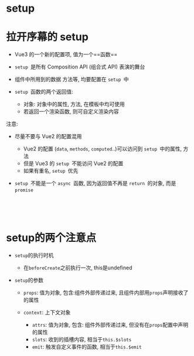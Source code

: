 # setup

# 拉开序幕的 setup

* Vue3 的一个新的配置项, 值为一个==函数==
* ​`setup ​`​​是所有 Composition API (组合式 API) 表演的舞台
* 组件中所用到的数据 方法等, 均要配置在 `setup ​`​​中
* ​`setup ​`​​函数的两个返回值:

  * 对象: 对象中的属性, 方法, 在模板中均可使用
  * 若返回一个渲染函数, 则可自定义渲染内容

注意:

* 尽量不要与 Vue2 的配置混用

  * Vue2 的配置 (`data`​​, `methods`​​, `computed`​​..)可以访问到 `setup ​`​​中的属性, 方法
  * 但是 Vue3 的 `setup ​`​​不能访问 Vue2 的配置
  * 如果有重名, `setup ​`​​优先
* ​`setup ​`​​不能是一个 `async ​`​​函数, 因为返回值不再是 `return ​`​​的对象, 而是 `promise`​​

‍

‍

# setup的两个注意点

* ​`setup`​的执行时机

  * 在`beforeCreate`​之前执行一次, this是undefined
* ​`setup`​的参数

  * ​`props`​: 值为对象, 包含:组件外部传递过来, 且组件内部用`props`​声明接收了的属性
  * ​`context`​: 上下文对象

    * ​`attrs`​: 值为对象, 包含: 组件外部传递过来, 但没有在`props`​配置中声明的属性
    * ​`slots`​: 收到的插槽内容, 相当于`this.$slots`​
    * ​`emit`​: 触发自定义事件的函数, 相当于`this.$emit`​

‍
